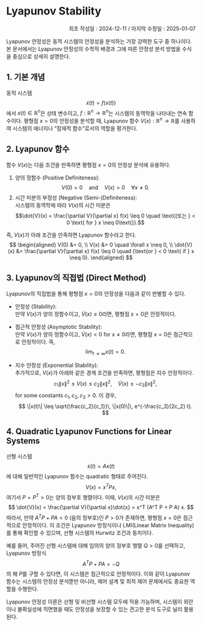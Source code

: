 # Lyapunov Stability
<p align="right">
최초 작성일 : 2024-12-11 / 마지막 수정일 : 2025-01-07
</p>

Lyapunov 안정성은 동적 시스템의 안정성을 분석하는 가장 강력한 도구 중 하나이다. 본 문서에서는 Lyapunov 안정성의 수학적 배경과 그에 따른 안정성 분석 방법을 수식을 중심으로 상세히 설명한다.



## 1. 기본 개념

동적 시스템
$$
\dot{x}(t) = f(x(t))
$$
에서 $x(t) \in \mathbb{R}^n$은 상태 변수이고, $f: \mathbb{R}^n \to \mathbb{R}^n$는 시스템의 동역학을 나타내는 연속 함수이다. 평형점 $x = 0$의 안정성을 분석할 때, Lyapunov 함수 $V(x): \mathbb{R}^n \to \mathbb{R}$를 사용하여 시스템의 에너지나 “잠재적 함수”로서의 역할을 평가한다.



## 2. Lyapunov 함수

함수 $V(x)$는 다음 조건을 만족하면 평형점 $x = 0$의 안정성 분석에 유용하다.

1. 양의 정함수 (Positive Definiteness):  
   $$V(0) = 0 \quad \text{and} \quad V(x) > 0 \quad \forall x \neq 0.$$
2. 시간 미분의 부정성 (Negative (Semi-)Definiteness):  
   시스템의 동역학에 따라 $V(x)$의 시간 미분은
   $$\dot{V}(x) = \frac{\partial V}{\partial x} f(x) \leq 0 \quad \text{(또는 } < 0 \text{ for } x \neq 0\text{)}.$$

즉, $V(x)$가 아래 조건을 만족하면 Lyapunov 함수라고 한다.
$$
\begin{aligned}
V(0) &= 0, \\
V(x) &> 0 \quad \forall x \neq 0, \\
\dot{V}(x) &= \frac{\partial V}{\partial x} f(x) \leq 0 \quad (\text{or } < 0 \text{ if } x \neq 0).
\end{aligned}
$$



## 3. Lyapunov의 직접법 (Direct Method)

Lyapunov의 직접법을 통해 평형점 $x = 0$의 안정성을 다음과 같이 판별할 수 있다.

- 안정성 (Stability):  
  만약 $V(x)$가 양의 정함수이고, $\dot{V}(x) \leq 0$라면, 평형점 $x = 0$은 안정적이다.

- 점근적 안정성 (Asymptotic Stability):  
  만약 $V(x)$가 양의 정함수이고, $\dot{V}(x) < 0$ for $x \neq 0$라면, 평형점 $x = 0$은 점근적으로 안정적이다. 즉,
  $$\lim_{t\to\infty} x(t) = 0.$$

- 지수 안정성 (Exponential Stability):  
  추가적으로, $V(x)$가 아래와 같은 경계 조건을 만족하면, 평형점은 지수 안정적이다.
  $$
  c_1 \|x\|^2 \leq V(x) \leq c_2 \|x\|^2, \quad \dot{V}(x) \leq -c_3 \|x\|^2,
  $$
  for some constants $c_1, c_2, c_3 > 0$. 이 경우,
  $$
  \|x(t)\| \leq \sqrt{\frac{c_2}{c_1}}\, \|x(0)\|\, e^{-\frac{c_3}{2c_2} t}.
  $$



## 4. Quadratic Lyapunov Functions for Linear Systems

선형 시스템
$$
\dot{x}(t) = Ax(t)
$$
에 대해 일반적인 Lyapunov 함수는 quadratic 형태로 주어진다.
$$
V(x) = x^T P x,
$$
여기서 $P = P^T > 0$는 양의 정부호 행렬이다. 이때, $V(x)$의 시간 미분은
$$
\dot{V}(x) = \frac{\partial V}{\partial x}\dot{x} = x^T (A^T P + P A) x.
$$
따라서, 만약 $A^T P + P A < 0$ (음의 정부호)인 $P > 0$가 존재하면, 평형점 $x = 0$은 점근적으로 안정적이다. 이 조건은 Lyapunov 방정식이나 LMI(Linear Matrix Inequality)를 통해 확인할 수 있으며, 선형 시스템의 Hurwitz 조건과 동치이다.


예를 들어, 주어진 선형 시스템에 대해 임의의 양의 정부호 행렬 $Q > 0$를 선택하고, Lyapunov 방정식
$$
A^T P + P A = -Q
$$
의 해 $P$를 구할 수 있다면, 이 시스템은 점근적으로 안정적이다. 이와 같이 Lyapunov 함수는 시스템의 안정성 분석뿐만 아니라, 제어 설계 및 최적 제어 문제에서도 중요한 역할을 수행한다.

Lyapunov 안정성 이론은 선형 및 비선형 시스템 모두에 적용 가능하며, 시스템이 외란이나 불확실성에 직면했을 때도 안정성을 보장할 수 있는 견고한 분석 도구로 널리 활용된다.
